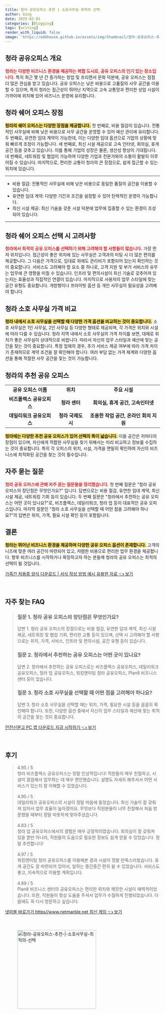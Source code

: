 ```yaml
---
title: 청라 공유오피스 추천 | 소호사무실 최적의 선택
author: bing
date: 2025-02-01
categories: [Blogging]
tags: [writing]
render_with_liquid: false
image: 'https://adkhouse.github.io/assets/img/thumbnail/청라-공유오피스-추천-|-소호사무실-최적의-선택.webp'
---
```



<h2 id='청라 공유오피스 개요'>청라 공유오피스 개요</h2>

<p><b><span style="color: #ee2323;">청라는 다양한 비즈니스 환경을 제공하는 복합 도시로, 공유 오피스의 인기 있는 장소입니다.</span></b> 특히 최근 몇 년 간 증가하는 창업 및 프리랜서 문화 덕분에, 공유 오피스는 점점 더 많은 관심을 받고 있습니다. 공유 오피스는 낮은 비용으로 고품질의 사무 공간을 이용할 수 있으며, 특히 청라는 접근성이 뛰어난 지역으로 고속 교통망과 편리한 상업 시설이 가까이에 위치해 있어 비즈니스 운영에 유리합니다.</p>

<h2 id='청라 쉐어 오피스 장점'>청라 쉐어 오피스 장점</h2>

<p><b><span style="background-color: #ffe066;">청라의 쉐어 오피스는 다양한 장점을 제공합니다.</span></b> 첫 번째로, 비용 절감이 있습니다. 전통적인 사무실에 비해 낮은 비용으로 사무 공간을 운영할 수 있어 예산 관리에 유리합니다. 두 번째로, 유연한 임대 계약이 가능한데, 이는 다양한 임대 옵션으로 기업의 상황에 맞춰 빠르게 조정이 가능합니다. 세 번째로, 최신 시설 제공으로 고속 인터넷, 회의실, 휴게 공간 등을 갖추고 있습니다. 이를 통해 기업의 성장은 물론, 생산성 향상이 기대됩니다. 네 번째로, 네트워킹 및 협업이 가능하여 다양한 기업과 전문가와의 소통이 활발히 이루어질 수 있습니다. 마지막으로, 편리한 교통이 청라의 큰 장점으로, 쉽게 접근할 수 있는 위치에 있습니다.</p>

<hr />

<ul>
    <li>비용 절감: 전통적인 사무실에 비해 낮은 비용으로 동일한 품질의 공간을 이용할 수 있습니다.</li>
    <li>유연한 임대 계약: 다양한 기간과 조건을 설정할 수 있어 탄력적인 운영이 가능합니다.</li>
    <li>최신 시설 제공: 최신 기술을 갖춘 시설 덕분에 업무에 집중할 수 있는 환경이 조성되어 있습니다.</li>
</ul>

<hr />

<h2 id='청라 쉐어 오피스 선택 시 고려사항'>청라 쉐어 오피스 선택 시 고려사항</h2>

<p><b><span style="color: #ee2323;">청라에서 최적의 공유 오피스를 선택하기 위해 고려해야 할 사항들이 많습니다.</span></b> 가장 먼저 위치입니다. 접근성이 좋은 위치에 있는 사무실은 고객과의 미팅 시 더 많은 편의를 제공합니다. 그 다음은 가격으로, 임대료 외에도 관리비가 포함되어 있는지 확인하는 것이 중요합니다. 서비스도 고려해야 할 요소 중 하나로, 고객 지원 및 부가 서비스의 유무는 업무에 큰 영향을 미칠 수 있습니다. 인프라 및 편의시설이 최신 기술로 갖추어져 있는지는 효율성과 직접적인 연결이 있습니다. 마지막으로 사용자의 업무 스타일에 맞는 공간 유형도 중요합니다. 개방형이나 프라이빗 옵션 등 개인 사무실의 필요성을 고려해야 합니다.</p>

<h2 id='청라 소호 사무실 가격 비교'>청라 소호 사무실 가격 비교</h2>

<p><b><span style="background-color: #ffe066;">청라 내에서 소호 사무실을 선택할 때 다양한 가격 옵션을 비교하는 것이 중요합니다.</span></b> 소호 사무실은 1인 사무실, 2인 사무실 등 다양한 형태로 제공되며, 각 가격은 위치와 시설에 따라 다를 수 있습니다. 청라 지역 내에서 소호 사무실의 가격 차이를 보면, 대체로 위치가 좋은 사무실이 상대적으로 비쌉니다. 따라서 자신의 업무 스타일과 예산에 맞는 공간을 찾는 것이 중요합니다. 특정 업체의 경우, 추가 서비스 제공 여부에 따라 가격 차이가 존재하므로 계약 조건을 잘 확인해야 합니다. 여러 부담 없는 가격 체계와 다양한 옵션을 통해 적절한 사무 공간을 찾는 것이 가능합니다.</p>

<h2 id='청라의 추천 공유 오피스'>청라의 추천 공유 오피스</h2>

<table>
    <tr>
        <td style="text-align: center; height: 17px;"><b>공유 오피스 이름</b></td>
        <td style="text-align: center; height: 17px;"><b>위치</b></td>
        <td style="text-align: center; height: 17px;"><b>주요 시설</b></td>
    </tr>
    <tr>
        <td style="text-align: center; height: 17px;"><b>비즈플렉스 공유오피스</b></td>
        <td style="text-align: center; height: 17px;"><b>청라 센터</b></td>
        <td style="text-align: center; height: 17px;"><b>회의실, 휴게 공간, 고속인터넷</b></td>
    </tr>
    <tr>
        <td style="text-align: center; height: 17px;"><b>데일리워크 공유오피스</b></td>
        <td style="text-align: center; height: 17px;"><b>청라 국제도시</b></td>
        <td style="text-align: center; height: 17px;"><b>조용한 작업 공간, 온라인 회의 지원</b></td>
    </tr>
</table>

<p><b><span style="background-color: #ffe066;">청라에는 다양한 추천 공유 오피스가 있어 선택의 폭이 넓습니다.</span></b> 이들 공간은 저마다의 장점이 있으며, 자신에게 적합한 사무실을 찾기 위해서는 미리 비교하고 정보를 수집하는 것이 중요합니다. 특히 각 오피스의 위치, 시설, 가격을 면밀히 확인하여 자신의 비즈니스에 최적화된 공간을 찾는 것이 필수입니다.</p>

<h2 id='자주 묻는 질문'>자주 묻는 질문</h2>

<p><b><span style="color: #ee2323;">청라 공유 오피스에 관해 자주 묻는 질문들을 정리했습니다.</span></b> 첫 번째 질문은 "청라 공유 오피스의 장단점은 무엇인가요?" 입니다. 답변으로는 비용 절감, 유연한 임대 계약, 최신 시설 제공, 네트워킹 기회 등이 있습니다. 두 번째 질문은 "청라에서 추천하는 공유 오피스는 어떤 곳이 있나요?"로, 비즈플렉스, 데일리워크, 청라 업 등이 대표적인 공유 오피스입니다. 마지막 질문인 "청라 소호 사무실을 선택할 때 어떤 점을 고려해야 하나요?"의 답변은 위치, 가격, 필요 시설 확인 등이 포함됩니다.</p>

<h2 id='결론'>결론</h2>

<p><b><span style="background-color: #ffe066;">청라는 뛰어난 비즈니스 환경을 제공하며 다양한 공유 오피스 옵션이 존재합니다.</span></b> 고객의 니즈에 맞춘 여러 공간이 마련되어 있고, 저렴한 비용으로 편리한 업무 환경을 제공합니다. 향후 비즈니스를 시작하거나 확장하고자 하는 분들께 청라의 공유 오피스는 최적의 선택이 될 것입니다.</p>


<p><a class="click-button" title="가족간 차용증 양식 다운로드 | 서식 작성 방법 예시 유용한 자료" href="https://adkhouse.github.io/posts/%EA%B0%80%EC%A1%B1%EA%B0%84-%EC%B0%A8%EC%9A%A9%EC%A6%9D-%EC%96%91%EC%8B%9D-%EB%8B%A4%EC%9A%B4%EB%A1%9C%EB%93%9C-%EC%84%9C%EC%8B%9D-%EC%9E%91%EC%84%B1-%EB%B0%A9%EB%B2%95-%EC%98%88%EC%8B%9C-%EC%9C%A0%EC%9A%A9%ED%95%9C-%EC%9E%90%EB%A3%8C/" rel="dofollow">가족간 차용증 양식 다운로드 | 서식 작성 방법 예시 유용한 자료 👈 보기</a></p><br>
<h2 id='자주_찾는_FAQ'>자주 찾는 FAQ</h2>
<div itemscope="" itemtype="https://schema.org/FAQPage"> 
<blockquote> 
<div itemscope="" itemprop="mainEntity" itemtype="https://schema.org/Question"> 
<h3 itemprop="name">질문 1. 청라 공유 오피스의 장단점은 무엇인가요?</h3> 
<div itemscope="" itemprop="acceptedAnswer" itemtype="https://schema.org/Answer"> 
<span itemprop="text"> 
<p>답변 1. 청라 공유 오피스의 장점으로는 비용 절감, 유연한 임대 계약, 최신 시설 제공, 네트워킹 및 협업 기회, 편리한 교통 등이 있으며, 선택 시 고려해야 할 사항으로는 위치, 가격, 서비스, 인프라 및 편의시설, 공간 유형 등이 있습니다.</p> 
</span> 
</div> 
</div> 

<div itemscope="" itemprop="mainEntity" itemtype="https://schema.org/Question"> 
<h3 itemprop="name">질문 2. 청라에서 추천하는 공유 오피스는 어떤 곳이 있나요?</h3> 
<div itemscope="" itemprop="acceptedAnswer" itemtype="https://schema.org/Answer"> 
<span itemprop="text"> 
<p>답변 2. 청라에서 추천하는 공유 오피스로는 비즈플렉스 공유오피스, 데일리워크 공유오피스, 청라 업 공유오피스, 워킹앤미팅 청라 공유오피스, Plan8 비즈니스 센터 등이 있습니다.</p> 
</span> 
</div> 
</div> 

<div itemscope="" itemprop="mainEntity" itemtype="https://schema.org/Question"> 
<h3 itemprop="name">질문 3. 청라 소호 사무실을 선택할 때 어떤 점을 고려해야 하나요?</h3> 
<div itemscope="" itemprop="acceptedAnswer" itemtype="https://schema.org/Answer"> 
<span itemprop="text"> 
<p>답변 3. 청라 소호 사무실을 선택할 때는 위치, 가격, 필요한 시설 등을 꼼꼼히 확인해야 합니다. 또한, 다양한 옵션 중에서 자신의 업무 스타일과 예산에 맞는 최적의 공간을 찾는 것이 중요합니다.</p> 
</span> 
</div> 
</div> 

</blockquote> 
</div>
<p><a class="click-button" title="안전신문고 PC 앱 다운로드 지금 시작하기" href="https://adkhouse.github.io/posts/%EC%95%88%EC%A0%84%EC%8B%A0%EB%AC%B8%EA%B3%A0-PC-%EC%95%B1-%EB%8B%A4%EC%9A%B4%EB%A1%9C%EB%93%9C-%EC%A7%80%EA%B8%88-%EC%8B%9C%EC%9E%91%ED%95%98%EA%B8%B0/" rel="dofollow">안전신문고 PC 앱 다운로드 지금 시작하기 👈 보기</a></p><br>
<h2 id='후기'>후기</h2>
<div itemscope itemtype="https://schema.org/Product">
  <blockquote>
  <div itemprop="review" itemscope itemtype="https://schema.org/Review">
      <div itemprop="reviewRating" itemscope itemtype="https://schema.org/Rating"> <span itemprop="ratingValue">4.95</span> / <span itemprop="bestRating">5</span> </div>
      <span itemprop="reviewBody">청라 비즈플렉스 공유오피스는 정말 인상적입니다! 직원들이 매우 친절하고, 시설이 깔끔해서 업무하는 데 매우 편안했습니다. 설명도 자세히 해주셔서 어떤 서비스가 있는지 잘 이해할 수 있었습니다.</span>
  </div>
  <br>
  <div itemprop="review" itemscope itemtype="https://schema.org/Review">
      <div itemprop="reviewRating" itemscope itemtype="https://schema.org/Rating"> <span itemprop="ratingValue">4.95</span> / <span itemprop="bestRating">5</span> </div>
      <span itemprop="reviewBody">데일리워크 공유오피스의 시설이 정말 마음에 들었습니다. 최신 기술이 잘 갖춰져 있어서 업무 효율이 높아졌어요. 무엇보다 직원분들이 너무 친절해서 처음 방문했을 때부터 정말 따뜻하게 맞아주셨습니다.</span>
  </div>
  <br>
  <div itemprop="review" itemscope itemtype="https://schema.org/Review">
      <div itemprop="reviewRating" itemscope itemtype="https://schema.org/Rating"> <span itemprop="ratingValue">4.83</span> / <span itemprop="bestRating">5</span> </div>
      <span itemprop="reviewBody">청라 업 공유오피스에서의 경험은 매우 긍정적이었습니다. 회의실이 잘 갖춰져 있을 뿐만 아니라, 직원들의 도움으로 필요한 정보도 쉽게 얻을 수 있었습니다. 정말 추천합니다!</span>
  </div>
  <br>
  <div itemprop="review" itemscope itemtype="https://schema.org/Review">
      <div itemprop="reviewRating" itemscope itemtype="https://schema.org/Rating"> <span itemprop="ratingValue">4.97</span> / <span itemprop="bestRating">5</span> </div>
      <span itemprop="reviewBody">워킹앤미팅 청라 공유오피스를 이용해본 결과 시설이 정말 만족스러웠습니다. 휴게 공간도 잘 마련되어 있어서, 일하는 중간중간 편히 쉴 수 있었습니다. 서비스도 좋고, 지속적으로 이용할 계획입니다.</span>
  </div>
  <br>
  <div itemprop="review" itemscope itemtype="https://schema.org/Review">
      <div itemprop="reviewRating" itemscope itemtype="https://schema.org/Rating"> <span itemprop="ratingValue">4.89</span> / <span itemprop="bestRating">5</span> </div>
      <span itemprop="reviewBody">Plan8 비즈니스 센터의 공유오피스는 편리한 위치와 깨끗한 시설이 매력적이었습니다. 또한, 직원들이 항상 도움을 주셔서 업무가 수월하게 진행되었습니다. 다음에도 꼭 다시 방문하고 싶습니다.</span>
  </div>
  </blockquote>
</div>
<p><a class="click-button" title="넷마블 바로가기 https//www.netmarble.net 최신 게임" href="https://adkhouse.github.io/posts/%EB%84%B7%EB%A7%88%EB%B8%94-%EB%B0%94%EB%A1%9C%EA%B0%80%EA%B8%B0-httpswww.netmarble.net-%EC%B5%9C%EC%8B%A0-%EA%B2%8C%EC%9E%84/" rel="dofollow">넷마블 바로가기 https//www.netmarble.net 최신 게임 👈 보기</a></p><br>
<figure class="image"><img src="https://adkhouse.github.io/assets/img/thumbnail/청라-공유오피스-추천-|-소호사무실-최적의-선택.webp" alt="청라-공유오피스-추천-|-소호사무실-최적의-선택" width="256" height="256"></figure>